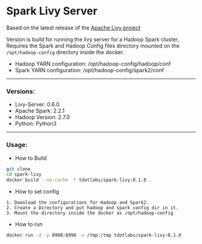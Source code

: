 # Spark Livy Server

Based on the latest release of the [Apache Livy project](https://livy.incubator.apache.org/)


Version is build for running the livy server for a Hadoop Spark cluster, Requires the Spark and Hadoop Config files directory mounted on the `/opt/hadoop-config` directory inside the docker.

* Hadoop YARN configuration: /opt/hadoop-config/hadoop/conf
* Spark YARN configuration: /opt/hadoop-config/spark2/conf

------

### Versions:

* Livy-Server: 0.6.0
* Apache Spark: 2.2.1
* Hadoop Version: 2.7.0
* Python: Python3 

------

### Usage:

* How to Build

```bash
git clone
cd spark-livy
docker build --no-cache -t tdotlabs/spark-livy:0.1.0 .
```

* How to set config
```
1. Download the configurations for Hadoop and Spark2. 
2. Create a Directory and put hadoop and spark config dir in it. 
3. Mount the directory inside the docker as /opt/hadoop-config
```


* How to run

```bash
docker run -d -p 8998:8998 -v /tmp:/tmp tdotlabs/spark-livy:0.1.0 
```
